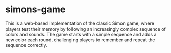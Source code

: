 # simons-game
This is a web-based implementation of the classic Simon game, where players test their memory by following an increasingly complex sequence of colors and sounds. The game starts with a simple sequence and adds a new color each round, challenging players to remember and repeat the sequence correctly.
